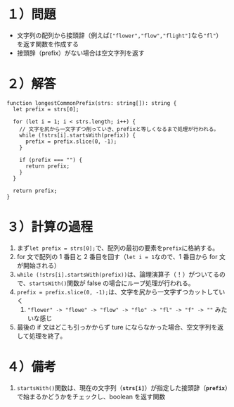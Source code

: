# １）問題

- 文字列の配列から接頭辞（例えば`["flower","flow","flight"]`なら`"fl"`）を返す関数を作成する
- 接頭辞（prefix）がない場合は空文字列を返す

# ２）解答

```tsx
function longestCommonPrefix(strs: string[]): string {
  let prefix = strs[0];

  for (let i = 1; i < strs.length; i++) {
    // 文字を尻から一文字ずつ削っていき、prefixと等しくなるまで処理が行われる。
    while (!strs[i].startsWith(prefix)) {
      prefix = prefix.slice(0, -1);
    }

    if (prefix === "") {
      return prefix;
    }
  }

  return prefix;
}
```

# ３）計算の過程

1. まず`let prefix = strs[0];`で、配列の最初の要素を`prefix`に格納する。
2. for 文で配列の 1 番目と 2 番目を回す（`let i = 1`なので、1 番目から for 文が開始される）
3. `while (!strs[i].startsWith(prefix))`は、論理演算子（！）がついてるので、`startsWith()`関数が false の場合にループ処理が行われる。
4. `prefix = prefix.slice(0, -1);`は、文字を尻から一文字ずつカットしていく
   1. `"flower" -> "flowe" -> "flow" -> "flo" -> "fl" -> "f" -> ""` みたいな感じ
5. 最後の if 文はどこも引っかからず ture にならなかった場合、空文字列を返して処理を終了。

# ４）備考

1. `startsWith()`関数は、現在の文字列（**`strs[i]`**）が指定した接頭辞（**`prefix`**）で始まるかどうかをチェックし、boolean を返す関数
